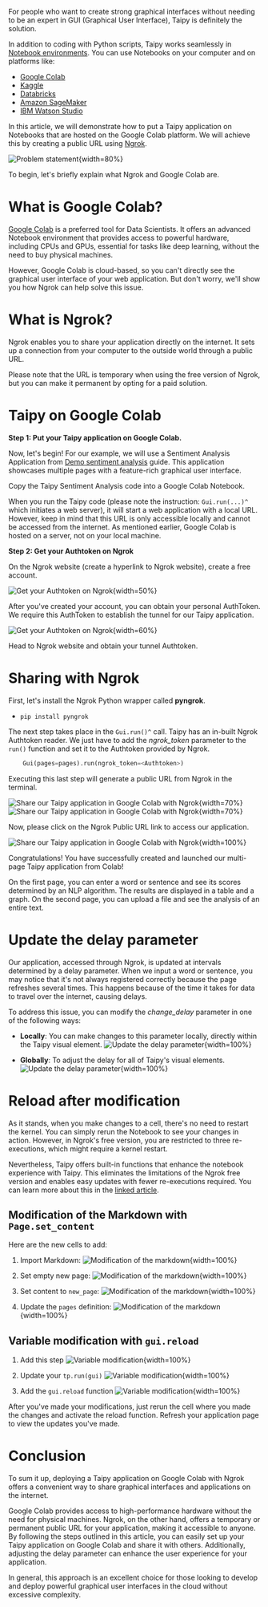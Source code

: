 For people who want to create strong graphical interfaces without needing to be an expert in GUI 
(Graphical User Interface), Taipy is definitely the solution.

In addition to coding with Python scripts, Taipy works seamlessly in 
[Notebook environments](../jupyter_notebooks/index.md). You can use Notebooks on your computer 
and on platforms like:

- [Google Colab](https://colab.google/)
- [Kaggle](https://www.kaggle.com/)
- [Databricks](https://www.databricks.com/)
- [Amazon SageMaker](https://aws.amazon.com/fr/sagemaker/)
- [IBM Watson Studio](https://www.ibm.com/products/watson-studio)

In this article, we will demonstrate how to put a Taipy application on Notebooks that are hosted 
on the Google Colab platform. We will achieve this by creating a public URL using 
[Ngrok](https://ngrok.com/).

![Problem statement](Sharing_Taipy_Ngrok_1.png){width=80%}

To begin, let's briefly explain what Ngrok and Google Colab are.

# What is Google Colab?

[Google Colab](https://colab.google/) is a preferred tool for Data Scientists. It offers an 
advanced Notebook environment that provides access to powerful hardware, 
including CPUs and GPUs, essential for tasks like deep learning, without the need to buy 
physical machines.

However, Google Colab is cloud-based, so you can't directly see the graphical user interface 
of your web application. But don't worry, we'll show you how Ngrok can help solve this issue.

# What is Ngrok?

Ngrok enables you to share your application directly on the internet. It sets up a connection 
from your computer to the outside world through a public URL.

Please note that the URL is temporary when using the free version of Ngrok, but you can make it 
permanent by opting for a paid solution.

# Taipy on Google Colab

**Step 1: Put your Taipy application on Google Colab.**

Now, let's begin! For our example, we will use a Sentiment Analysis Application from 
[Demo sentiment analysis](https://github.com/Avaiga/demo-sentiment-analysis) guide. This 
application showcases multiple pages with a feature-rich graphical user interface.

Copy the Taipy Sentiment Analysis code into a Google Colab Notebook. 

When you run the Taipy code (please note the instruction: `Gui.run(...)^` which initiates a web 
server), it will start a web application with a local URL. However, keep in mind that 
this URL is only accessible locally and cannot be accessed from the internet. As mentioned 
earlier, Google Colab is hosted on a server, not on your local machine.

**Step 2: Get your Authtoken on Ngrok**

On the Ngrok website (create a hyperlink to Ngrok website), create a free account.

![Get your Authtoken on Ngrok](Sharing_Taipy_Ngrok_2.png){width=50%}

After you've created your account, you can obtain your personal AuthToken. We require this 
AuthToken to establish the tunnel for our Taipy application.

![Get your Authtoken on Ngrok](Sharing_Taipy_Ngrok_3.png){width=60%}

Head to Ngrok website and obtain your tunnel Authtoken.

# Sharing with Ngrok

First, let's install the Ngrok Python wrapper called **pyngrok**.

- `pip install pyngrok`

The next step takes place in the `Gui.run()^` call. Taipy has an in-built Ngrok Authtoken reader. 
We just have to add the *ngrok_token* parameter to the `run()` function and set it to the Authtoken 
provided by Ngrok.

```python
    Gui(pages=pages).run(ngrok_token=<Authtoken>)
```

Executing this last step will generate a public URL from Ngrok in the terminal.

![Share our Taipy application in Google Colab with Ngrok](Sharing_Taipy_Ngrok_5.png){width=70%}
![Share our Taipy application in Google Colab with Ngrok](Sharing_Taipy_Ngrok_5_1.png){width=70%}

Now, please click on the Ngrok Public URL link to access our application.

![Share our Taipy application in Google Colab with Ngrok](taipy_ngrok_app.gif){width=100%}

Congratulations! You have successfully created and launched our multi-page Taipy application 
from Colab!

On the first page, you can enter a word or sentence and see its scores determined by an NLP 
algorithm. The results are displayed in a table and a graph. On the second page, you can upload 
a file and see the analysis of an entire text.

# Update the delay parameter

Our application, accessed through Ngrok, is updated at intervals determined by a delay parameter.
When we input a word or sentence, you may notice that it's not always registered correctly 
because the page refreshes several times. This happens because of the time it takes for data to 
travel over the internet, causing delays.

To address this issue, you can modify the *change_delay* parameter in one of the following ways:

- **Locally**: You can make changes to this parameter locally, directly within the Taipy visual 
  element.
  ![Update the delay parameter](Sharing_Taipy_Ngrok_6.png){width=100%}

- **Globally**: To adjust the delay for all of Taipy's visual elements.
  ![Update the delay parameter](Sharing_Taipy_Ngrok_7.png){width=100%}

# Reload after modification

As it stands, when you make changes to a cell, there's no need to restart the kernel. You can 
simply rerun the Notebook to see your changes in action. However, in Ngrok's free version, you 
are restricted to three re-executions, which might require a kernel restart.

Nevertheless, Taipy offers built-in functions that enhance the notebook experience with Taipy. 
This eliminates the limitations of the Ngrok free version and enables easy updates with fewer 
re-executions required. You can learn more about this in the
[linked article](../jupyter_notebooks/index.md).

## Modification of the Markdown with `Page.set_content` 

Here are the new cells to add:

1. Import Markdown:
   ![Modification of the markdown](Sharing_Taipy_Ngrok_8.png){width=100%}

2. Set empty new page:
   ![Modification of the markdown](Sharing_Taipy_Ngrok_9.png){width=100%}

3. Set content to `new_page`:
   ![Modification of the markdown](Sharing_Taipy_Ngrok_10.png){width=100%}

4. Update the `pages` definition:
   ![Modification of the markdown](Sharing_Taipy_Ngrok_11.png){width=100%}

## Variable modification with `gui.reload`

1. Add this step
   ![Variable modification](Sharing_Taipy_Ngrok_12.png){width=100%}

2. Update your `tp.run(gui)`
   ![Variable modification](Sharing_Taipy_Ngrok_13.png){width=100%}

3. Add the `gui.reload` function
   ![Variable modification](Sharing_Taipy_Ngrok_14.png){width=100%}

After you've made your modifications, just rerun the cell where you made the changes and 
activate the reload function. Refresh your application page to view the updates you've made.

# Conclusion

To sum it up, deploying a Taipy application on Google Colab with Ngrok offers a convenient way 
to share graphical interfaces and applications on the internet.

Google Colab provides access to high-performance hardware without the need for physical machines.
Ngrok, on the other hand, offers a temporary or permanent public URL for your application, 
making it accessible to anyone. By following the steps outlined in this article, you can easily 
set up your Taipy application on Google Colab and share it with others. Additionally, adjusting 
the delay parameter can enhance the user experience for your application.

In general, this approach is an excellent choice for those looking to develop and deploy 
powerful graphical user interfaces in the cloud without excessive complexity.
